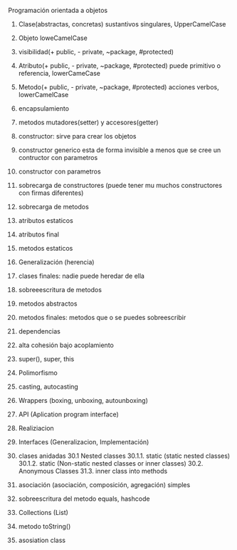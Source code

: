 Programación orientada a objetos

1. Clase(abstractas, concretas) sustantivos singulares, UpperCamelCase
2. Objeto loweCamelCase
3. visibilidad(+ public, - private, ~package, #protected)
4. Atributo(+ public, - private, ~package, #protected) puede primitivo o referencia, lowerCameCase
5. Metodo(+ public, - private, ~package, #protected) acciones verbos, lowerCamelCase

6. encapsulamiento
7. metodos mutadores(setter) y accesores(getter)
8. constructor: sirve para crear los objetos
9. constructor generico esta de forma invisible a menos que se cree un contructor con parametros
10. constructor con parametros
11. sobrecarga de constructores (puede tener mu muchos constructores con firmas diferentes)
12. sobrecarga de metodos
13. atributos estaticos
14. atributos final
15. metodos estaticos
16. Generalización (herencia)
17. clases finales: nadie puede heredar de ella
18. sobreeescritura de metodos
19. metodos abstractos
20. metodos finales: metodos que o se puedes sobreescribir
21. dependencias
22. alta cohesión bajo acoplamiento
23. super(), super, this
24. Polimorfismo 
25. casting, autocasting 
26. Wrappers (boxing, unboxing, autounboxing)
27. API (Aplication program interface)
28. Realiziacion
29. Interfaces (Generalizacion, Implementación)
30. clases anidadas
30.1 Nested classes
30.1.1. static (static nested classes)
30.1.2. static (Non-static nested classes or inner classes)
30.2. Anonymous Classes
31.3. inner class into methods
32. asociación (asociación, composición, agregación) simples
33. sobreescritura del metodo equals, hashcode

34. Collections (List)
35. metodo toString()
36. asosiation class
